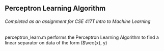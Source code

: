 ## Perceptron Learning Algorithm  
###### Completed as an assignment for CSE 417T Intro to Machine Learning  
perceptron_learn.m performs the Perceptron Learning Algorithm to find a linear separator on data of the form ($\vec{x}, y)

